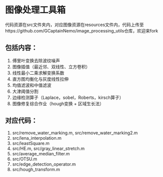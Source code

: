 # 图像处理工具箱
代码资源在src文件夹内，对应图像资源在resources文件内，代码上传至https://github.com/GCaptainNemo/image_processing_utils仓库，欢迎来fork
## 包括内容：
1. 傅里叶变换去除波纹噪声
2. 图像插值（最近邻、双线性、立方卷积）
3. 线性最小二乘求解变换系数
4. 直方图均衡化与灰度线性拉伸
5. 均值滤波和中值滤波
6. 大津阈值分割
7. 边缘检测算子（Laplace，sobel，Roberts，kirsch算子）
8. 图像修复综合作业（hough变换 + 区域生长法）
## 对应代码：
1. src/remove_water_marking.m, src/remove_water_marking2.m
2. src/lena_interpolation.m
3. src/leastSquare.m
4. src/HE.m, src/gray_linear_stretch.m
5. src/average_median_filter.m
6. src/OTSU.m
7. src/edge_detection_operator.m
8. src/hough_transform.m


